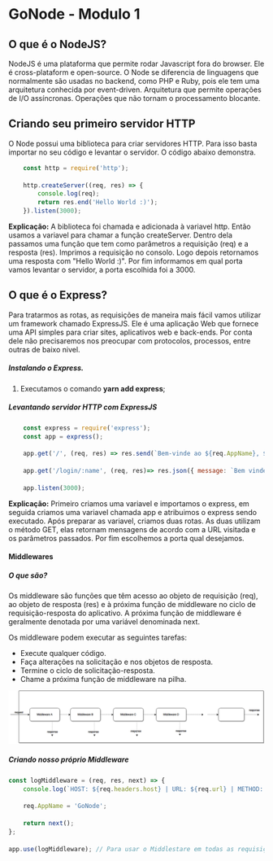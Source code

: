 # GoNode - Modulo 1

## O que é o NodeJS?

NodeJS é uma plataforma que permite rodar Javascript fora do browser. Ele é cross-plataform e open-source. O Node se diferencia de linguagens que normalmente são usadas no backend, como PHP e Ruby, pois ele tem uma arquitetura conhecida por event-driven. Arquitetura que permite operações de I/O assíncronas. Operações que não tornam o processamento blocante.

## Criando seu primeiro servidor HTTP

O Node possui uma biblioteca para criar servidores HTTP. Para isso basta importar no seu código e levantar o servidor. O código abaixo demonstra.

```javascript
    const http = require('http');

    http.createServer((req, res) => {
        console.log(req);
        return res.end('Hello World :)');
    }).listen(3000);
```

__Explicação:__ A biblioteca foi chamada e adicionada à variavel http. Então usamos a variavel para chamar a função createServer. Dentro dela passamos uma função que tem como parâmetros a requisição (req) e a resposta (res). Imprimos a requisição no consolo. Logo depois retornamos uma resposta com "Hello World :)". Por fim informamos em qual porta vamos levantar o servidor, a porta escolhida foi a 3000.

## O que é o Express?

Para tratarmos as rotas, as requisições de maneira mais fácil vamos utilizar um framework chamado ExpressJS. Ele é uma aplicação Web que fornece uma API simples para criar sites, aplicativos web e back-ends. Por conta dele não precisaremos nos preocupar com protocolos, processos, entre outras de baixo nivel.

##### Instalando o Express.

 1. Executamos o comando __yarn add express__;

##### Levantando servidor HTTP com ExpressJS

```javascript
    const express = require('express');
    const app = express();
    
    app.get('/', (req, res) => res.send(`Bem-vinde ao ${req.AppName}, ${req.query.name}`));

    app.get('/login/:name', (req, res)=> res.json({ message: `Bem vinde, ${req.params.name}` }));

    app.listen(3000);
```
__Explicação:__ Primeiro criamos uma variavel e importamos o express, em seguida criamos uma variavel chamada app e atribuimos o express sendo executado. Após preparar as variavel, criamos duas rotas. As duas utilizam o método GET, elas retornam mensagens de acordo com a URL visitada e os parâmetros passados. Por fim escolhemos a porta qual desejamos.

#### Middlewares

##### O que são?
Os middleware são funções que têm acesso ao objeto de requisição (req), ao objeto de resposta (res) e à próxima função de middleware no ciclo de requisição-resposta do aplicativo. A próxima função de middleware é geralmente denotada por uma variável denominada next.

Os middleware podem executar as seguintes tarefas:
* Execute qualquer código.
* Faça alterações na solicitação e nos objetos de resposta.
* Termine o ciclo de solicitação-resposta.
* Chame a próxima função de middleware na pilha.

![middlewares](./img/middlewares.png)

##### Criando nosso próprio Middleware

```javascript
const logMiddleware = (req, res, next) => {
    console.log(`HOST: ${req.headers.host} | URL: ${req.url} | METHOD: ${req.method}`);

    req.AppName = 'GoNode';

    return next();
};

app.use(logMiddleware); // Para usar o Middlestare em todas as requisições
```



